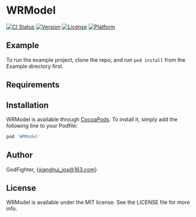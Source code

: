 # WRModel

[![CI Status](https://img.shields.io/travis/GodFighter/WRModel.svg?style=flat)](https://travis-ci.org/GodFighter/WRModel)
[![Version](https://img.shields.io/cocoapods/v/WRModel.svg?style=flat)](https://cocoapods.org/pods/WRModel)
[![License](https://img.shields.io/cocoapods/l/WRModel.svg?style=flat)](https://cocoapods.org/pods/WRModel)
[![Platform](https://img.shields.io/cocoapods/p/WRModel.svg?style=flat)](https://cocoapods.org/pods/WRModel)

## Example

To run the example project, clone the repo, and run `pod install` from the Example directory first.

## Requirements

## Installation

WRModel is available through [CocoaPods](https://cocoapods.org). To install
it, simply add the following line to your Podfile:

```ruby
pod 'WRModel'
```

## Author

GodFighter, {xianghui_ios@163.com}

## License

WRModel is available under the MIT license. See the LICENSE file for more info.
